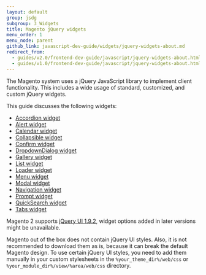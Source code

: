 ```yaml
---
layout: default
group: jsdg
subgroup: 3_Widgets
title: Magento jQuery widgets
menu_order: 1
menu_node: parent
github_link: javascript-dev-guide/widgets/jquery-widgets-about.md
redirect_from:
  - guides/v2.0/frontend-dev-guide/javascript/jquery-widgets-about.html
  - guides/v1.0/frontend-dev-guide/javascript/jquery-widgets-about.html
---
```


The Magento system uses a jQuery JavaScript library to implement client functionality. This includes a wide usage of standard, customized, and custom jQuery widgets.

This guide discusses the following widgets:
<ul>
<li><a href="{{ site.gdeurl }}javascript-dev-guide/widgets/widget_accordion.html" target="_blank">Accordion widget</a> </li>
<li><a href="{{ site.gdeurl }}javascript-dev-guide/widgets/widget_alert.html" target="_blank">Alert widget</a> </li>
<li><a href="{{ site.gdeurl }}javascript-dev-guide/widgets/widget_calendar.html" target="_blank">Calendar widget</a></li>
<li><a href="{{ site.gdeurl }}javascript-dev-guide/widgets/widget_collapsible.html" target="_blank">Collapsible widget</a></li>
<li><a href="{{ site.gdeurl }}javascript-dev-guide/widgets/widget_confirm.html" target="_blank">Confirm widget</a></li>
<li><a href="{{ site.gdeurl }}javascript-dev-guide/widgets/widget_dialog.html" target="_blank">DropdownDialog widget</a></li>
<li><a href="{{ site.gdeurl }}javascript-dev-guide/widgets/widget_gallery.html" target="_blank">Gallery widget</a></li>
<li><a href="{{ site.gdeurl }}javascript-dev-guide/widgets/widget_list.html" target="_blank">List widget</a></li>
<li><a href="{{ site.gdeurl }}javascript-dev-guide/widgets/widget_loader.html" target="_blank">Loader widget</a></li>
<li><a href="{{ site.gdeurl }}javascript-dev-guide/widgets/widget_menu.html" target="_blank">Menu widget</a></li>
<li><a href="{{ site.gdeurl }}javascript-dev-guide/widgets/widget_modal.html" target="_blank">Modal widget</a></li>
<li><a href="{{ site.gdeurl }}javascript-dev-guide/widgets/widget_navigation.html" target="_blank">Navigation widget</a></li>
<li><a href="{{ site.gdeurl }}javascript-dev-guide/widgets/widget_prompt.html" target="_blank">Prompt widget</a></li>
<li><a href="{{ site.gdeurl }}javascript-dev-guide/widgets/widget_quickSearch.html" target="_blank">QuickSearch widget</a></li>
<li><a href="{{ site.gdeurl }}javascript-dev-guide/widgets/widget_tabs.html" target="_blank">Tabs widget</a></li>

</ul>


<div class="bs-callout bs-callout-info" id="info">
  <p>Magento 2 supports <a href="http://blog.jqueryui.com/2012/11/jquery-ui-1-9-2/" target="_blank">jQuery UI 1.9.2</a>, widget options added in later versions might be unavailable.</p>
</div>

<div class="bs-callout bs-callout-info" id="info">
  <p>Magento out of the box does not contain jQuery UI styles. Also, it is not recommended to download them as is, because it can break the default Magento design. To use certain jQuery UI styles, you need to add them manually in your custom stylesheets in the <code>%your_theme_dir%/web/css</code> or <code>%your_module_dir%/view/%area/web/css</code> directory.</p>
</div>